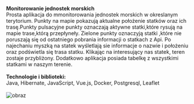 <b>Monitorowanie jednostek morskich</b><br>
Prosta aplikacja do mmonitorowania jednostek morskich w okreslanym terytorium. Punkty na mapie pokazują aktualne położenie statków oraz ich trasę.Punkty pulsacyjne punkty oznaczają aktywne statki,które rysują na mapie trase,którą przepłyneły. Zielone punkty oznaczyją statki ,które nie poruszają się od ostatniego pobrania informacji o statkach z Api.
Po najechaniu myszką na statek wyśletlają sie informacje o nazwie i położeniu oraz podświetla się trasa statku. Klikając na interesujący nas statek, teren zostaje przybliżony.
Dodatkowo aplikacja posiada tabelkę z wszystkimi statkami w naszym terenie.<br><br>
<b>Technologie i biblioteki:</b><br>
Java, Hibernate, JavaScript, Vue.js, Docker, Postgresql, Leaflet<br><br>
![obraz](https://user-images.githubusercontent.com/40792273/144724014-850bac58-4ebc-4811-a1e4-63390f10d000.png)

